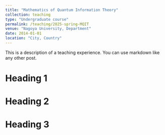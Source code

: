 ```yaml
---
title: "Mathematics of Quantum Information Theory"
collection: teaching
type: "Undergraduate course"
permalink: /teaching/2025-spring-MQIT
venue: "Nagoya University, Department"
date: 2014-01-01
location: "City, Country"
---
```


This is a description of a teaching experience. You can use markdown like any other post.

Heading 1
======

Heading 2
======

Heading 3
======